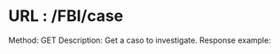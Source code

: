 
URL : /FBI/case
===============
Method: GET
Description: Get a caso to investigate.
Response example:

